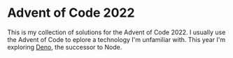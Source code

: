 # Advent of Code 2022

This is my collection of solutions for the Advent of Code 2022.  I usually use the Advent of Code to eplore a technology I'm unfamiliar with.  This year I'm exploring [Deno](), the successor to Node.  